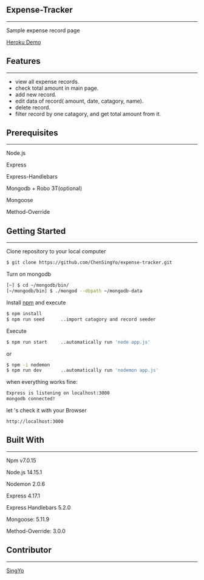 ## Expense-Tracker

---

Sample expense record page

[Heroku Demo](https://singyo-expense-tracker.herokuapp.com/)

## **Features**

---

- view all expense records.
- check total amount in main page.
- add new record.
- edit data of record( amount, date, catagory, name).
- delete record.
- filter  record by one catagory, and get total amount from it.

## Prerequisites

---

Node.js

Express

Express-Handlebars

Mongodb + Robo 3T(optional)

Mongoose

Method-Override

## **Getting Started**

---

Clone repository to your local computer

```bash
$ git clone https://github.com/ChenSingYo/expense-tracker.git
```

Turn on mongodb

```bash
[~] $ cd ~/mongodb/bin/
[~/mongodb/bin] $ ./mongod --dbpath ~/mongodb-data
```

Install [npm](https://www.npmjs.com/) and execute

```bash
$ npm install
$ npm run seed      ..import catagory and record seeder
```

Execute

```bash
$ npm run start     ..automatically run 'node app.js'
```

or

```bash
$ npm -i nodemon
$ npm run dev       ..automatically run 'nodemon app.js'
```

when everything works fine:

```bash
Express is listening on localhost:3000
mongodb connected!
```

let 's check it with your Browser

```
http://localhost:3000
```

## **Built With**

---

Npm v7.0.15

Node.js 14.15.1

Nodemon 2.0.6

Express 4.17.1

Express Handlebars 5.2.0

Mongoose: 5.11.9

Method-Override: 3.0.0

## Contributor

---

[SingYo](https://github.com/ChenSingYo)